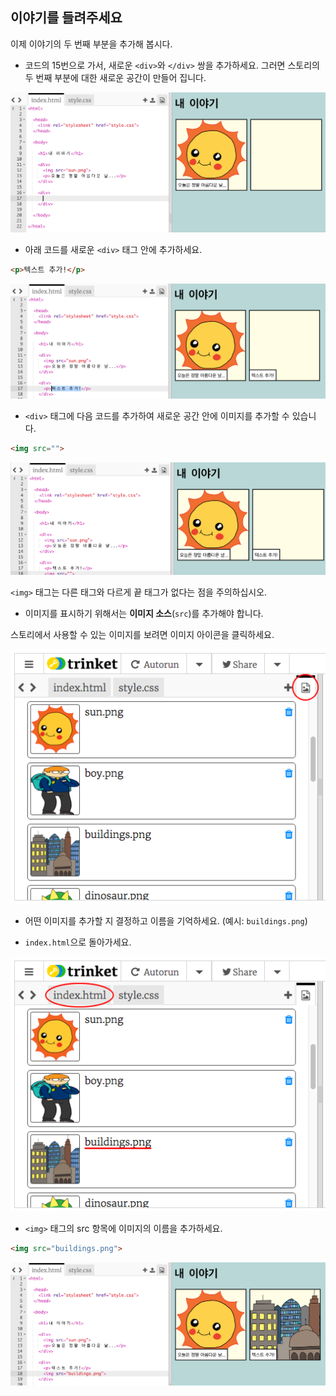 ## 이야기를 들려주세요

이제 이야기의 두 번째 부분을 추가해 봅시다.

+ 코드의 15번으로 가서, 새로운 `<div>`와 `</div>` 쌍을 추가하세요. 그러면 스토리의 두 번째 부분에 대한 새로운 공간이 만들어 집니다.

![스크린샷](images/story-div.png)

+ 아래 코드를 새로운 `<div>` 태그 안에 추가하세요.

```html
<p>텍스트 추가!</p>
```

![스크린샷](images/story-paragraph.png)

+ `<div>` 태그에 다음 코드를 추가하여 새로운 공간 안에 이미지를 추가할 수 있습니다.

```html
<img src="">
```

![스크린샷](images/story-img-tag.png)

`<img>` 태그는 다른 태그와 다르게 끝 태그가 없다는 점을 주의하십시오.

+ 이미지를 표시하기 위해서는 **이미지 소스**(`src`)를 추가해야 합니다.

스토리에서 사용할 수 있는 이미지를 보려면 이미지 아이콘을 클릭하세요.

![스크린샷](images/story-see-images.png)

+ 어떤 이미지를 추가할 지 결정하고 이름을 기억하세요. (예시: `buildings.png`)

+ `index.html`으로 돌아가세요.

![스크린샷](images/story-image-name.png)

+ `<img>` 태그의 src 항목에 이미지의 이름을 추가하세요.

```html
<img src="buildings.png">
```

![스크린샷](images/story-image-name-add.png)